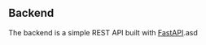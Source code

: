 ## Backend

The backend is a simple REST API built with [FastAPI](https://fastapi.tiangolo.com/).asd